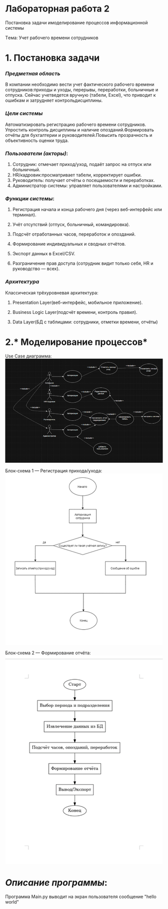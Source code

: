 # **Лабораторная работа 2**
Постановка задачи имоделирование процессов информационной системы

Tема: Учет рабочего времени сотрудников

# 1. **Постановка задачи**
### *Предметная область*
В компании необходимо вести учет фактического рабочего времени сотрудников:приходы и уходы, перерывы, переработки, больничные и отпуска. Сейчас учетведется вручную (табели, Excel), что приводит к ошибкам и затрудняет контрольдисциплины.

### *Цели системы*
Автоматизировать регистрацию рабочего времени сотрудников. Упростить контроль дисциплины и наличие опозданий.Формировать отчёты для бухгалтерии и руководителей.Повысить прозрачность и объективность оценки труда.

### *Пользователи (акторы)*:
1. Сотрудник: отмечает приход/уход, подаёт запрос на отпуск или больничный.
2. HR/кадровик:просматривает табели, корректирует ошибки.
3. Руководитель: получает отчёты о посещаемости и переработках.
4. Администратор системы: управляет пользователями и настройками.

### *Функции системы*: 
1. Регистрация начала и конца рабочего дня (через веб-интерфейс или терминал).

2. Учёт отсутствий (отпуск, больничный, командировка).

3. Подсчёт отработанных часов, переработок и опозданий.

4. Формирование индивидуальных и сводных отчётов.

5. Экспорт данных в Excel/CSV.

6. Разграничение прав доступа (сотрудник видит только себя, HR и руководство — всех).

### *Архитектура*
Классическая трёхуровневая архитектура: 
1. Presentation Layer(веб-интерфейс, мобильное приложение).

2. Business Logic Layer(подсчёт времени, контроль правил).

3. Data Layer(БД с таблицами: сотрудники, отметки времени, отчёты)

# 2.* Моделирование процессов*
Use Case диаграмма:
![img_6.png](img_6.png)

Блок-схема 1 — Регистрация прихода/ухода:
![img.png](img.png)

Блок-схема 2 — Формирование отчёта:	
![img_8.png](img_8.png)

# *Описание программы*:
Программа Main.py выводит на экран пользователя сообщение "hello world"